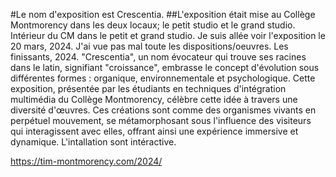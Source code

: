 #Le nom d'exposition est Crescentia.
##L'exposition était mise au Collège Montmorency dans les deux locaux; le petit studio et le grand studio.
Intérieur du CM dans le petit et grand studio.
Je suis allée voir l'exposition le 20 mars, 2024.
J'ai vue pas mal toute les dispositions/oeuvres.
Les finissants, 
2024.
"Crescentia", un nom évocateur qui trouve ses racines dans le latin, signifiant "croissance", embrasse le concept d'évolution sous différentes formes : organique, environnementale et psychologique. Cette exposition, présentée par les étudiants en techniques d'intégration multimédia du Collège Montmorency, célèbre cette idée à travers une diversité d'œuvres. Ces créations sont comme des organismes vivants en perpétuel mouvement, se métamorphosant sous l'influence des visiteurs qui interagissent avec elles, offrant ainsi une expérience immersive et dynamique.
L'intallation sont intéractive.









https://tim-montmorency.com/2024/
